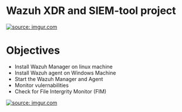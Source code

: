 # Wazuh XDR and SIEM-tool project
<a href="https://imgur.com/65EmwsW"><img src="https://i.imgur.com//65EmwsW.png" title="source: imgur.com" /></a>
# Objectives
 - Install Wazuh Manager on linux machine
 - Install Wazuh agent on Windows Machine
 - Start the Wazuh Manager and Agent
 - Monitor vulernabilities
 - Check for File Intergrity Monitor (FIM)

<a href="https://imgur.com/PfnoU0v"><img src="https://i.imgur.com//PfnoU0v.png" title="source: imgur.com" /></a>
